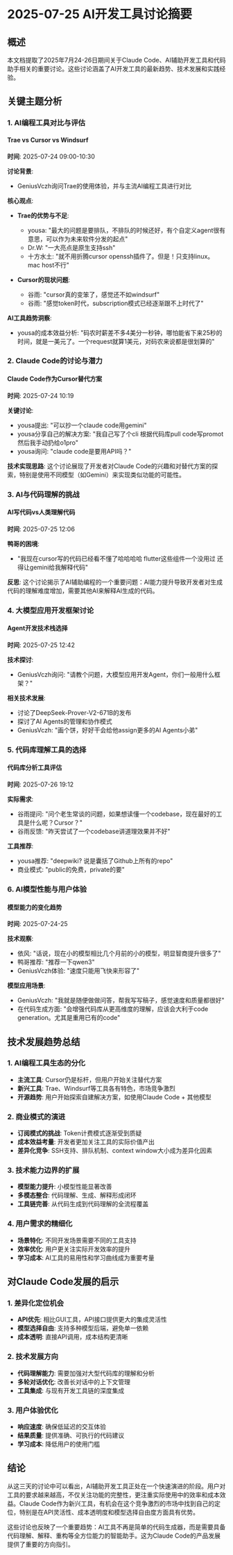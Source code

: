 # 2025-07-25 AI开发工具讨论摘要

## 概述
本文档提取了2025年7月24-26日期间关于Claude Code、AI辅助开发工具和代码助手相关的重要讨论。这些讨论涵盖了AI开发工具的最新趋势、技术发展和实践经验。

## 关键主题分析

### 1. AI编程工具对比与评估

#### Trae vs Cursor vs Windsurf
**时间**: 2025-07-24 09:00-10:30

**讨论背景**: 
- GeniusVczh询问Trae的使用体验，并与主流AI编程工具进行对比

**核心观点**:
- **Trae的优势与不足**:
  - yousa: "最大的问题是要排队，不排队的时候还好，有个自定义agent很有意思，可以作为未来软件分发的起点"
  - Dr.W: "一大亮点是原生支持ssh"
  - 十方水土: "就不用折腾cursor openssh插件了。但是！只支持linux。mac host不行"

- **Cursor的现状问题**:
  - 谷雨: "cursor真的变笨了，感觉还不如windsurf"
  - 谷雨: "感觉token时代，subscription模式已经逐渐跟不上时代了"

**AI工具趋势洞察**:
- yousa的成本效益分析: "码农时薪差不多4美分一秒钟，哪怕能省下来25秒的时间，就是一美元了。一个request就算1美元，对码农来说都是很划算的"

### 2. Claude Code的讨论与潜力

#### Claude Code作为Cursor替代方案
**时间**: 2025-07-24 10:19

**关键讨论**:
- yousa提出: "可以抄一个claude code用gemini"
- yousa分享自己的解决方案: "我自己写了个cli 根据代码库pull code写promot然后我手动扔给o1pro"
- yousa询问: "claude code是要用API吗？"

**技术实现思路**:
这个讨论展现了开发者对Claude Code的兴趣和对替代方案的探索，特别是使用不同模型（如Gemini）来实现类似功能的可能性。

### 3. AI与代码理解的挑战

#### AI写代码vs人类理解代码
**时间**: 2025-07-25 12:06

**鸭哥的困境**:
- "我现在cursor写的代码已经看不懂了哈哈哈哈 flutter这些组件一个没用过 还得让gemini给我解释代码"

**反思**:
这个讨论揭示了AI辅助编程的一个重要问题：AI能力提升导致开发者对生成代码的理解难度增加，需要其他AI来解释AI生成的代码。

### 4. 大模型应用开发框架讨论

#### Agent开发技术栈选择
**时间**: 2025-07-25 12:42

**技术探讨**:
- GeniusVczh询问: "请教个问题，大模型应用开发Agent，你们一般用什么框架？"

**相关技术发展**:
- 讨论了DeepSeek-Prover-V2-671B的发布
- 探讨了AI Agents的管理和协作模式
- GeniusVczh: "画个饼，好好干会给他assign更多的AI Agents小弟"

### 5. 代码库理解工具的选择

#### 代码库分析工具评估
**时间**: 2025-07-26 19:12

**实际需求**:
- 谷雨提问: "问个老生常谈的问题，如果想读懂一个codebase，现在最好的工具是什么呢？Cursor？"
- 谷雨反馈: "昨天尝试了一个codebase讲道理效果并不好"

**工具推荐**:
- yousa推荐: "deepwiki? 说是囊括了Github上所有的repo"
- 商业模式: "public的免费，private的要"

### 6. AI模型性能与用户体验

#### 模型能力的变化趋势
**时间**: 2025-07-24-25

**技术观察**:
- 依风: "话说，现在小的模型相比几个月前的小的模型，明显智商提升很多了"
- 鸭哥推荐: "推荐一下qwen3"
- GeniusVczh体验: "速度只能用飞快来形容了"

**模型应用场景**:
- GeniusVczh: "我就是随便做做问答，帮我写写稿子，感觉速度和质量都很好"
- 在代码生成方面: "会增强代码库从更高维度的理解，应该会大利于code generation。尤其是重用已有的code"

## 技术发展趋势总结

### 1. AI编程工具生态的分化
- **主流工具**: Cursor仍是标杆，但用户开始关注替代方案
- **新兴工具**: Trae、Windsurf等工具各有特色，市场竞争激烈
- **开源趋势**: 用户开始探索自建解决方案，如使用Claude Code + 其他模型

### 2. 商业模式的演进
- **订阅模式的挑战**: Token计费模式逐渐受到质疑
- **成本效益考量**: 开发者更加关注工具的实际价值产出
- **差异化竞争**: SSH支持、排队机制、context window大小成为差异化因素

### 3. 技术能力边界的扩展
- **模型能力提升**: 小模型性能显著改善
- **多模态整合**: 代码理解、生成、解释形成闭环
- **工具链完善**: 从代码生成到代码理解的全流程覆盖

### 4. 用户需求的精细化
- **场景特化**: 不同开发场景需要不同的工具支持
- **效率优化**: 用户更关注实际开发效率的提升
- **学习成本**: AI工具的易用性和学习曲线成为重要考量

## 对Claude Code发展的启示

### 1. 差异化定位机会
- **API优先**: 相比GUI工具，API接口提供更大的集成灵活性
- **模型选择自由**: 支持多种模型后端，避免单一依赖
- **成本透明**: 直接API调用，成本结构更清晰

### 2. 技术发展方向
- **代码理解能力**: 需要加强对大型代码库的理解和分析
- **多轮对话优化**: 改善长对话中的上下文管理
- **工具集成**: 与现有开发工具链的深度集成

### 3. 用户体验优化
- **响应速度**: 确保低延迟的交互体验
- **结果质量**: 提供准确、可执行的代码建议
- **学习成本**: 降低用户的使用门槛

## 结论

从这三天的讨论中可以看出，AI辅助开发工具正处在一个快速演进的阶段。用户对工具的要求越来越高，不仅关注功能的完整性，更注重实际使用中的效率和成本效益。Claude Code作为新兴工具，有机会在这个竞争激烈的市场中找到自己的定位，特别是在API灵活性、成本透明度和模型选择自由度方面具有优势。

这些讨论也反映了一个重要趋势：AI工具不再是简单的代码生成器，而是需要具备代码理解、解释、重构等全方位能力的智能助手。这为Claude Code的产品发展提供了重要的方向指引。